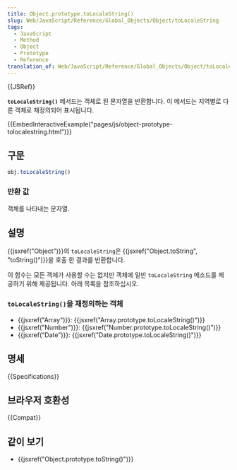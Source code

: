 ```yaml
---
title: Object.prototype.toLocaleString()
slug: Web/JavaScript/Reference/Global_Objects/Object/toLocaleString
tags:
  - JavaScript
  - Method
  - Object
  - Prototype
  - Reference
translation_of: Web/JavaScript/Reference/Global_Objects/Object/toLocaleString
---
```


{{JSRef}}

**`toLocaleString()`** 메서드는 객체로 된 문자열을 반환합니다. 이 메서드는 지역별로 다른 객체로 재정의되어 표시됩니다.

{{EmbedInteractiveExample("pages/js/object-prototype-tolocalestring.html")}}

## 구문

```js
obj.toLocaleString()
```

### 반환 값

객체를 나타내는 문자열.

## 설명

{{jsxref("Object")}}의 `toLocaleString`은 {{jsxref("Object.toString", "toString()")}}을 호출 한 결과를 반환합니다.

이 함수는 모든 객체가 사용할 수는 없지만 객체에 일반 `toLocaleString` 메소드를 제공하기 위해 제공됩니다. 아래 목록을 참조하십시오.

### `toLocaleString()`을 재정의하는 객체

- {{jsxref("Array")}}: {{jsxref("Array.prototype.toLocaleString()")}}
- {{jsxref("Number")}}: {{jsxref("Number.prototype.toLocaleString()")}}
- {{jsxref("Date")}}: {{jsxref("Date.prototype.toLocaleString()")}}

## 명세

{{Specifications}}

## 브라우저 호환성

{{Compat}}

## 같이 보기

- {{jsxref("Object.prototype.toString()")}}
